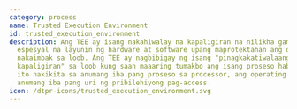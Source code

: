 ```yaml
---
category: process
name: Trusted Execution Environment
id: trusted_execution_environment
description: Ang TEE ay isang nakahiwalay na kapaligiran na nilikha gamit ang
  espesyal na layunin ng hardware at software upang maprotektahan ang datos na
  nakaimbak sa loob. Ang TEE ay nagbibigay ng isang "pinagkakatiwalaang
  kapaligiran" sa loob kung saan maaaring tumakbo ang isang proseso habang hindi
  ito nakikita sa anumang iba pang proseso sa processor, ang operating system o
  anumang iba pang uri ng pribilehiyong pag-access.
icon: /dtpr-icons/trusted_execution_environment.svg
---
```

